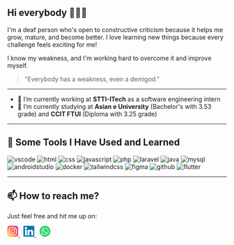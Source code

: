 ## Hi everybody 👋👋👋

I'm a deaf person who's open to constructive criticism because it helps me grow, mature, and become better. I love learning new things because every challenge feels exciting for me!

I know my weakness, and I'm working hard to overcome it and improve myself.

> "Everybody has a weakness, even a demigod."

---

- 🔭 I’m currently working at **STTI-ITech** as a software engineering intern  
- 🌱 I’m currently studying at **Asian e University** (Bachelor's with 3.53 grade) and **CCIT FTUI** (Diploma with 3.25 grade)

---

## 🚀 Some Tools I Have Used and Learned

<p align="left">
  <img src="https://cdn.jsdelivr.net/gh/devicons/devicon/icons/vscode/vscode-original.svg" alt="vscode" width="40" height="40"/>
  <img src="https://cdn.jsdelivr.net/gh/devicons/devicon/icons/html5/html5-original.svg" alt="html" width="40" height="40"/>
  <img src="https://cdn.jsdelivr.net/gh/devicons/devicon/icons/css3/css3-original.svg" alt="css" width="40" height="40"/>
  <img src="https://cdn.jsdelivr.net/gh/devicons/devicon/icons/javascript/javascript-original.svg" alt="javascript" width="40" height="40"/>
  <img src="https://cdn.jsdelivr.net/gh/devicons/devicon/icons/php/php-original.svg" alt="php" width="40" height="40"/>
  <img src="https://cdn.jsdelivr.net/gh/devicons/devicon/icons/laravel/laravel-original.svg" alt="laravel" width="40" height="40"/>
  <img src="https://cdn.jsdelivr.net/gh/devicons/devicon/icons/java/java-original.svg" alt="java" width="40" height="40"/>
  <img src="https://cdn.jsdelivr.net/gh/devicons/devicon/icons/mysql/mysql-original.svg" alt="mysql" width="40" height="40"/>
  <img src="https://cdn.jsdelivr.net/gh/devicons/devicon/icons/androidstudio/androidstudio-original.svg" alt="androidstudio" width="40" height="40"/>
  <img src="https://cdn.jsdelivr.net/gh/devicons/devicon/icons/docker/docker-original.svg" alt="docker" width="40" height="40"/>
  <img src="https://cdn.jsdelivr.net/gh/devicons/devicon/icons/tailwindcss/tailwindcss-original.svg" alt="tailwindcss" width="40" height="40"/>
  <img src="https://cdn.jsdelivr.net/gh/devicons/devicon/icons/figma/figma-original.svg" alt="figma" width="40" height="40"/>
  <img src="https://cdn.jsdelivr.net/gh/devicons/devicon/icons/github/github-original.svg" alt="github" width="40" height="40"/>
  <img src="https://cdn.jsdelivr.net/gh/devicons/devicon/icons/flutter/flutter-original.svg" alt="flutter" width="40" height="40"/>
</p>

---

## 📫 How to reach me?
<p>Just feel free and hit me up on: </p>
<a href="https://www.instagram.com/mhmd.azhaar/">
  <img src="https://raw.githubusercontent.com/jon-ajaa/jon-ajaa/main/images/instagram.svg" alt="Instagram" width="25px"/>
</a>&nbsp;
<a href="https://www.linkedin.com/in/muhammadazharnajib-jonaja/">
  <img src="https://raw.githubusercontent.com/jon-ajaa/jon-ajaa/main/images/linkedin.svg" alt="LinkedIn" width="25px"/>
</a>&nbsp;
<a href="https://api.whatsapp.com/send?phone=6285819452096&text=Hi%2C%20i%20want%20to%20know%20more%20about%20you!">
  <img src="https://raw.githubusercontent.com/jon-ajaa/jon-ajaa/main/images/whatsapp.svg" alt="WhatsApp" width="25px"/>
</a>
